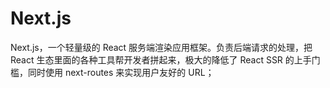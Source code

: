 # 	Next.js

Next.js，一个轻量级的 React 服务端渲染应用框架。负责后端请求的处理，把 React 生态里面的各种工具帮开发者拼起来，极大的降低了 React SSR 的上手门槛，同时使用 next-routes 来实现用户友好的 URL；